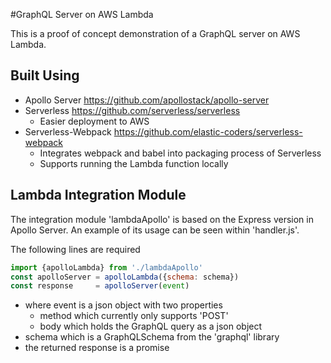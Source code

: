 #GraphQL Server on AWS Lambda

This is a proof of concept demonstration of a GraphQL server on AWS Lambda.

## Built Using
- Apollo Server https://github.com/apollostack/apollo-server
- Serverless https://github.com/serverless/serverless
  - Easier deployment to AWS 
- Serverless-Webpack https://github.com/elastic-coders/serverless-webpack
  - Integrates webpack and babel into packaging process of Serverless
  - Supports running the Lambda function locally
  
## Lambda Integration Module
The integration module 'lambdaApollo' is based on the Express version in Apollo Server. An example of its usage can be seen within 'handler.js'.

The following lines are required
```javascript
import {apolloLambda} from './lambdaApollo'
const apolloServer = apolloLambda({schema: schema})
const response     = apolloServer(event)
```
- where event is a json object with two properties
  - method which currently only supports 'POST'
  - body   which holds the GraphQL query as a json object
- schema which is a GraphQLSchema from the 'graphql' library 
- the returned response is a promise


